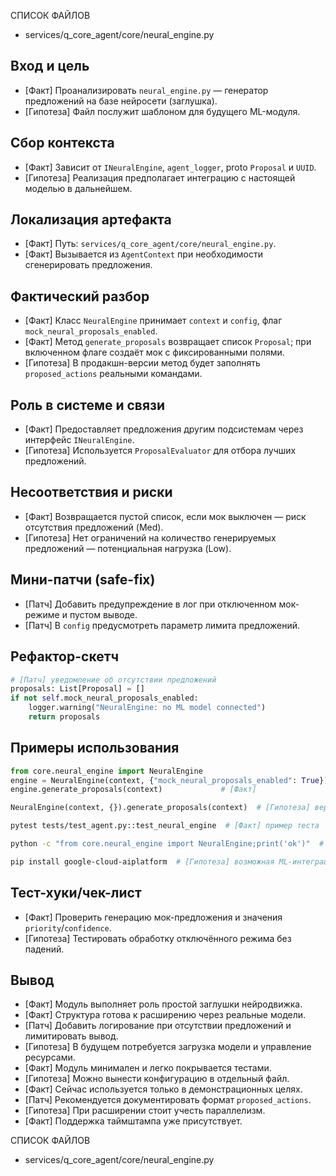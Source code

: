 СПИСОК ФАЙЛОВ
- services/q_core_agent/core/neural_engine.py

## Вход и цель
- [Факт] Проанализировать `neural_engine.py` — генератор предложений на базе нейросети (заглушка).
- [Гипотеза] Файл послужит шаблоном для будущего ML-модуля.

## Сбор контекста
- [Факт] Зависит от `INeuralEngine`, `agent_logger`, proto `Proposal` и `UUID`.
- [Гипотеза] Реализация предполагает интеграцию с настоящей моделью в дальнейшем.

## Локализация артефакта
- [Факт] Путь: `services/q_core_agent/core/neural_engine.py`.
- [Факт] Вызывается из `AgentContext` при необходимости сгенерировать предложения.

## Фактический разбор
- [Факт] Класс `NeuralEngine` принимает `context` и `config`, флаг `mock_neural_proposals_enabled`.
- [Факт] Метод `generate_proposals` возвращает список `Proposal`; при включенном флаге создаёт мок с фиксированными полями.
- [Гипотеза] В продакшн-версии метод будет заполнять `proposed_actions` реальными командами.

## Роль в системе и связи
- [Факт] Предоставляет предложения другим подсистемам через интерфейс `INeuralEngine`.
- [Гипотеза] Используется `ProposalEvaluator` для отбора лучших предложений.

## Несоответствия и риски
- [Факт] Возвращается пустой список, если мок выключен — риск отсутствия предложений (Med).
- [Гипотеза] Нет ограничений на количество генерируемых предложений — потенциальная нагрузка (Low).

## Мини-патчи (safe-fix)
- [Патч] Добавить предупреждение в лог при отключенном мок-режиме и пустом выводе.
- [Патч] В `config` предусмотреть параметр лимита предложений.

## Рефактор-скетч
```python
# [Патч] уведомление об отсутствии предложений
proposals: List[Proposal] = []
if not self.mock_neural_proposals_enabled:
    logger.warning("NeuralEngine: no ML model connected")
    return proposals
```

## Примеры использования
```python
from core.neural_engine import NeuralEngine
engine = NeuralEngine(context, {"mock_neural_proposals_enabled": True})
engine.generate_proposals(context)             # [Факт]
```
```python
NeuralEngine(context, {}).generate_proposals(context)  # [Гипотеза] вернёт []
```
```bash
pytest tests/test_agent.py::test_neural_engine  # [Факт] пример теста
```
```bash
python -c "from core.neural_engine import NeuralEngine;print('ok')"  # [Факт]
```
```bash
pip install google-cloud-aiplatform  # [Гипотеза] возможная ML-интеграция
```

## Тест-хуки/чек-лист
- [Факт] Проверить генерацию мок-предложения и значения `priority`/`confidence`.
- [Гипотеза] Тестировать обработку отключённого режима без падений.

## Вывод
- [Факт] Модуль выполняет роль простой заглушки нейродвижка.
- [Факт] Структура готова к расширению через реальные модели.
- [Патч] Добавить логирование при отсутствии предложений и лимитировать вывод.
- [Гипотеза] В будущем потребуется загрузка модели и управление ресурсами.
- [Факт] Модуль минимален и легко покрывается тестами.
- [Гипотеза] Можно вынести конфигурацию в отдельный файл.
- [Факт] Сейчас используется только в демонстрационных целях.
- [Патч] Рекомендуется документировать формат `proposed_actions`.
- [Гипотеза] При расширении стоит учесть параллелизм.
- [Факт] Поддержка таймштампа уже присутствует.

СПИСОК ФАЙЛОВ
- services/q_core_agent/core/neural_engine.py
